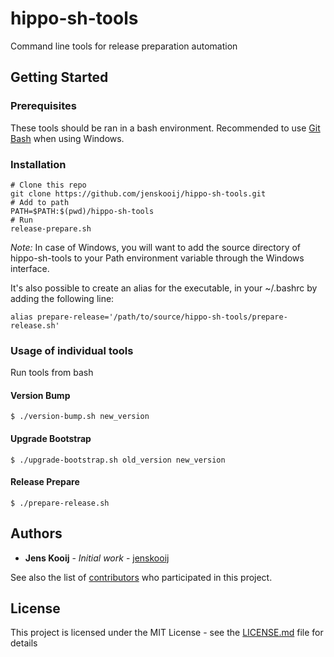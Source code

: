 # hippo-sh-tools
Command line tools for release preparation automation

## Getting Started

### Prerequisites
These tools should be ran in a bash environment. Recommended to use [Git Bash](https://git-scm.com) when using Windows.

### Installation
```
# Clone this repo
git clone https://github.com/jenskooij/hippo-sh-tools.git
# Add to path
PATH=$PATH:$(pwd)/hippo-sh-tools
# Run
release-prepare.sh
```

_Note:_ In case of Windows, you will want to add the source directory of hippo-sh-tools to your Path environment variable through the Windows interface.

It's also possible to create an alias for the executable, in your ~/.bashrc by adding the following line:
```
alias prepare-release='/path/to/source/hippo-sh-tools/prepare-release.sh'
```

### Usage of individual tools
Run tools from bash

#### Version Bump
```
$ ./version-bump.sh new_version
```

#### Upgrade Bootstrap
```
$ ./upgrade-bootstrap.sh old_version new_version
```

#### Release Prepare
```
$ ./prepare-release.sh
```

## Authors

* **Jens Kooij** - *Initial work* - [jenskooij](https://github.com/jenskooij)

See also the list of [contributors](https://github.com/jenskooij/hippo-sh-tools) who participated in this project.

## License

This project is licensed under the MIT License - see the [LICENSE.md](LICENSE.md) file for details